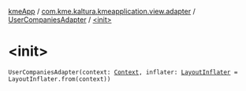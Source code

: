 [kmeApp](../../index.md) / [com.kme.kaltura.kmeapplication.view.adapter](../index.md) / [UserCompaniesAdapter](index.md) / [&lt;init&gt;](./-init-.md)

# &lt;init&gt;

`UserCompaniesAdapter(context: `[`Context`](https://developer.android.com/reference/android/content/Context.html)`, inflater: `[`LayoutInflater`](https://developer.android.com/reference/android/view/LayoutInflater.html)` = LayoutInflater.from(context))`
